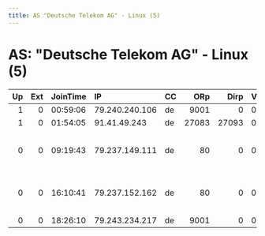```yaml
---
title: AS "Deutsche Telekom AG" - Linux (5)
---
```


# AS: "Deutsche Telekom AG" - Linux (5)

|   Up |   Ext | JoinTime   | IP             | CC   |   ORp |   Dirp | Version   | Contact                      | Nickname   |   eFamMembers |
|-----:|------:|:-----------|:---------------|:-----|------:|-------:|:----------|:-----------------------------|:-----------|--------------:|
|    1 |     0 | 00:59:06   | 79.240.240.106 | de   |  9001 |      0 | 0.2.5.14  | None                         | run120895  |             1 |
|    1 |     0 | 01:54:05   | 91.41.49.243   | de   | 27083 |  27093 | 0.3.0.8   | h4B                          | 01tcl03    |             1 |
|    0 |     0 | 09:19:43   | 79.237.149.111 | de   |    80 |      0 | 0.2.9.11  | Random Person &lt;dk94 AT ga | sturkopf   |             1 |
|    0 |     0 | 16:10:41   | 79.237.152.162 | de   |    80 |      0 | 0.2.9.11  | Random Person &lt;al94 AT ms | brennessel |             1 |
|    0 |     0 | 18:26:10   | 79.243.234.217 | de   |  9001 |      0 | 0.2.5.14  | None                         | interzone  |             1 |
